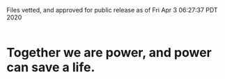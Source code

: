 Files vetted, and approved for public release as of Fri Apr  3 06:27:37 PDT 2020<br><br><h1>Together we are power, and power can save a life.</h1>
